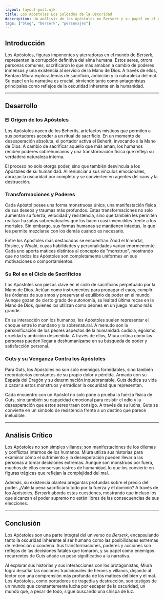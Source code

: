 ```yaml
---
layout: layout-post.njk
title: Los Apóstoles Los Soldados de la Oscuridad
description: Un análisis de los Apóstoles en Berserk y su papel en el ciclo de destrucción y poder
tags: ["blog", "berserk", "personajes"]
---
```


## Introducción

Los Apóstoles, figuras imponentes y aterradoras en el mundo de *Berserk*, representan la corrupción definitiva del alma humana. Estos seres, otrora personas comunes, sacrificaron lo que más amaban a cambio de poderes inmensos y una existencia al servicio de la Mano de Dios. A través de ellos, Kentaro Miura explora temas de sacrificio, ambición y la naturaleza del mal. Su papel en la narrativa es crucial, sirviendo tanto como antagonistas principales como reflejos de la oscuridad inherente en la humanidad.

---

## Desarrollo

### El Origen de los Apóstoles
Los Apóstoles nacen de los Beherits, artefactos místicos que permiten a sus portadores acceder a un ritual de sacrificio. En un momento de desesperación absoluta, el portador activa el Beherit, invocando a la Mano de Dios. A cambio de sacrificar aquello que más aman, los humanos reciben poderes sobrehumanos y una transformación física que refleja su verdadera naturaleza interna. 

El proceso no solo otorga poder, sino que también desvincula a los Apóstoles de su humanidad. Al renunciar a sus vínculos emocionales, abrazan la oscuridad por completo y se convierten en agentes del caos y la destrucción.

### Transformaciones y Poderes
Cada Apóstol posee una forma monstruosa única, una manifestación física de sus deseos y traumas más profundos. Estas transformaciones no solo aumentan su fuerza, velocidad y resistencia, sino que también les permiten realizar hazañas sobrenaturales que los hacen casi invencibles frente a los mortales. Sin embargo, sus formas humanas se mantienen intactas, lo que les permite mezclarse con los demás cuando es necesario.

Entre los Apóstoles más destacados se encuentran Zodd el Inmortal, Rosine, y Wyald, cuyas habilidades y personalidades varían enormemente. Cada uno aporta matices distintos al concepto de "monstruo", mostrando que no todos los Apóstoles son completamente uniformes en sus motivaciones o comportamientos.

### Su Rol en el Ciclo de Sacrificios
Los Apóstoles son piezas clave en el ciclo de sacrificios perpetuado por la Mano de Dios. Actúan como instrumentos para propagar el caos, cumplir las órdenes de sus amos y preservar el equilibrio de poder en el mundo. Aunque gozan de cierto grado de autonomía, su lealtad última recae en la Mano de Dios, quienes los utilizan como peones en un juego mucho más grande.

En su interacción con los humanos, los Apóstoles suelen representar el choque entre lo mundano y lo sobrenatural. A menudo son la personificación de los peores aspectos de la humanidad: codicia, egoísmo, crueldad y ambición desmedida. A través de ellos, Miura critica cómo las personas pueden llegar a deshumanizarse en su búsqueda de poder y satisfacción personal.

### Guts y su Venganza Contra los Apóstoles
Para Guts, los Apóstoles no son solo enemigos formidables, sino también recordatorios constantes de su propio dolor y pérdida. Armado con su Espada del Dragón y su determinación inquebrantable, Guts dedica su vida a cazar a estos monstruos y erradicar la oscuridad que representan.

Cada encuentro con un Apóstol no solo pone a prueba la fuerza física de Guts, sino también su capacidad emocional para resistir el odio y la desesperación que estos seres traen consigo. A través de su lucha, Guts se convierte en un símbolo de resistencia frente a un destino que parece ineludible.

---

## Análisis Crítico

Los Apóstoles no son simples villanos; son manifestaciones de los dilemas y conflictos internos de los humanos. Miura utiliza sus historias para examinar cómo el sufrimiento y la desesperación pueden llevar a las personas a tomar decisiones extremas. Aunque son monstruos por fuera, muchos de ellos conservan rastros de humanidad, lo que los convierte en figuras trágicas que reflejan la complejidad del mal.

Además, su existencia plantea preguntas profundas sobre el precio del poder. ¿Vale la pena sacrificarlo todo por la fuerza y el dominio? A través de los Apóstoles, *Berserk* aborda estas cuestiones, mostrando que incluso los que alcanzan el poder supremo no están libres de las consecuencias de sus elecciones.

---

## Conclusión

Los Apóstoles son una parte integral del universo de *Berserk*, encapsulando tanto la oscuridad inherente al ser humano como las posibilidades extremas de redención o condena. Sus transformaciones, poderes y acciones son reflejos de las decisiones fatales que tomaron, y su papel como enemigos recurrentes de Guts añade un peso significativo a la narrativa.

Al explorar sus historias y sus interacciones con los protagonistas, Miura logra desafiar las nociones tradicionales de héroes y villanos, dejando al lector con una comprensión más profunda de los matices del bien y el mal. Los Apóstoles, como portadores de tragedia y destrucción, son testigos de un mundo que constantemente lucha por escapar de la oscuridad, un mundo que, a pesar de todo, sigue buscando una chispa de luz.
